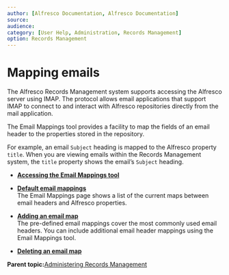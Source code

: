 ```yaml
---
author: [Alfresco Documentation, Alfresco Documentation]
source: 
audience: 
category: [User Help, Administration, Records Management]
option: Records Management
---
```


# Mapping emails

The Alfresco Records Management system supports accessing the Alfresco server using IMAP. The protocol allows email applications that support IMAP to connect to and interact with Alfresco repositories directly from the mail application.

The Email Mappings tool provides a facility to map the fields of an email header to the properties stored in the repository.

For example, an email `Subject` heading is mapped to the Alfresco property `title`. When you are viewing emails within the Records Management system, the `title` property shows the email’s `Subject` heading.

-   **[Accessing the Email Mappings tool](../tasks/rm-emailmap-access.md)**  

-   **[Default email mappings](../concepts/rm-emailmap-default.md)**  
The Email Mappings page shows a list of the current maps between email headers and Alfresco properties.
-   **[Adding an email map](../tasks/rm-emailmap-add.md)**  
The pre-defined email mappings cover the most commonly used email headers. You can include additional email header mappings using the Email Mappings tool.
-   **[Deleting an email map](../tasks/rm-emailmap-delete.md)**  


**Parent topic:**[Administering Records Management](../concepts/rm-admin-intro.md)

